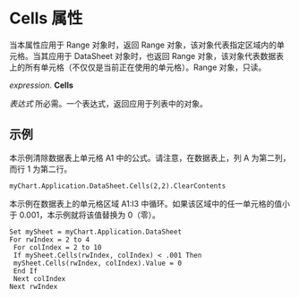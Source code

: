 
# Cells 属性

当本属性应用于 Range 对象时，返回 Range 对象，该对象代表指定区域内的单元格。当其应用于 DataSheet 对象时，也返回 Range 对象，该对象代表数据表上的所有单元格（不仅仅是当前正在使用的单元格）。Range 对象，只读。

 _expression_. **Cells**

 _表达式_ 所必需。一个表达式，返回应用于列表中的对象。


## 示例

本示例清除数据表上单元格 A1 中的公式。请注意，在数据表上，列 A 为第二列，而行 1 为第二行。


```
myChart.Application.DataSheet.Cells(2,2).ClearContents
```

本示例在数据表上的单元格区域 A1:I3 中循环。如果该区域中的任一单元格的值小于 0.001，本示例就将该值替换为 0（零）。




```
Set mySheet = myChart.Application.DataSheet 
For rwIndex = 2 to 4 
 For colIndex = 2 to 10 
 If mySheet.Cells(rwIndex, colIndex) < .001 Then 
 mySheet.Cells(rwIndex, colIndex).Value = 0 
 End If 
 Next colIndex 
Next rwIndex
```

